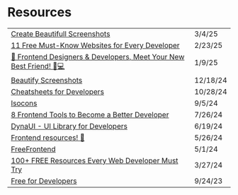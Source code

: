 # Resources



|                                                                                                                                                                       |          |
| --------------------------------------------------------------------------------------------------------------------------------------------------------------------- | -------- |
| [Create Beautifull Screenshots](https://postspark.app/?ref=dailydev)                                                                                                  | 3/4/25   |
| [11 Free Must-Know Websites for Every Developer](https://dev.to/kafeel_ahmad/11-free-must-know-websites-for-every-developer-22g6?ref=dailydev)                        | 2/23/25  |
| [🚀 Frontend Designers & Developers, Meet Your New Best Friend! 🎨💻](https://app.daily.dev/posts/frontend-designers-developers-meet-your-new-best-friend--xow8hebq4) | 1/9/25   |
| [Beautify Screenshots](https://app.daily.dev/posts/6ccrvpyqq)                                                                                                         | 12/18/24 |
| [Cheatsheets for Developers](https://medium.com/@vrkunduri/cheatsheets-for-developers-1bf378aafcb0)                                                                   | 10/28/24 |
| [Isocons](https://app.daily.dev/posts/isocons-hcihdoyw8)                                                                                                              | 9/5/24   |
| [8 Frontend Tools to Become a Better Developer](https://app.daily.dev/posts/8-frontend-tools-to-become-a-better-developer-4s0egm7lw)                                  | 7/26/24  |
| [DynaUI - UI Library for Developers](https://app.daily.dev/posts/jwJAEYi2k?utm_source=notification\&utm_medium=email\&utm_campaign=digest)                            | 6/19/24  |
| [Frontend resources! 🚀](https://dev.to/miguelrodriguezp99/frontend-resources-1dl4)                                                                                   | 5/26/24  |
| [FreeFrontend](https://freefrontend.com/)                                                                                                                             | 5/1/24   |
| [100+ FREE Resources Every Web Developer Must Try](https://blog.stackademic.com/100-free-resources-every-web-developer-must-try-2fa9fa499ef5)                         | 3/27/24  |
| [Free for Developers](https://free-for.dev/#/)                                                                                                                        | 9/24/23  |
